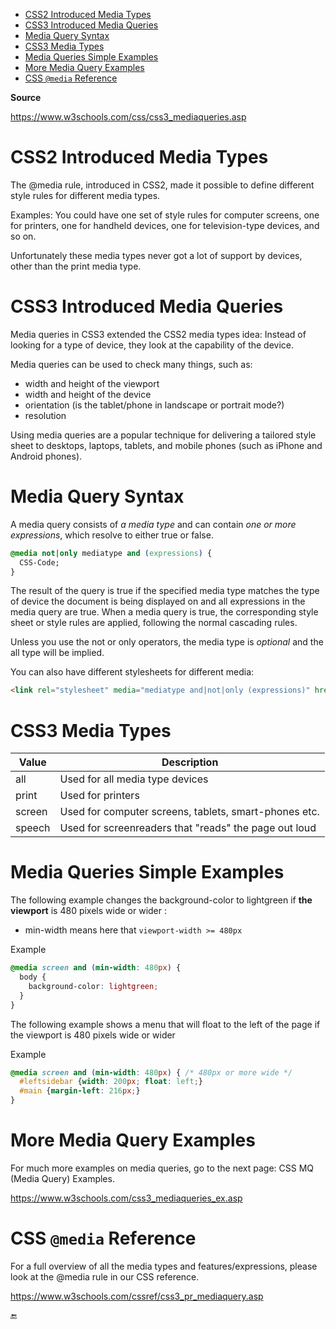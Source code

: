 
- [CSS2 Introduced Media Types](#css2-introduced-media-types)
- [CSS3 Introduced Media Queries](#css3-introduced-media-queries)
- [Media Query Syntax](#media-query-syntax)
- [CSS3 Media Types](#css3-media-types)
- [Media Queries Simple Examples](#media-queries-simple-examples)
- [More Media Query Examples](#more-media-query-examples)
- [CSS `@media` Reference](#css-media-reference)

**Source**

https://www.w3schools.com/css/css3_mediaqueries.asp

# CSS2 Introduced Media Types

The @media rule, introduced in CSS2, made it possible to define different style rules for different media types.

Examples: You could have one set of style rules for computer screens, one for printers, one for handheld devices, one for television-type devices, and so on.

Unfortunately these media types never got a lot of support by devices, other than the print media type.

# CSS3 Introduced Media Queries

Media queries in CSS3 extended the CSS2 media types idea: Instead of looking for a type of device, they look at the capability of the device.

Media queries can be used to check many things, such as:

- width and height of the viewport
- width and height of the device
- orientation (is the tablet/phone in landscape or portrait mode?)
- resolution

Using media queries are a popular technique for delivering a tailored style sheet to desktops, laptops, tablets, and mobile phones (such as iPhone and Android phones).

# Media Query Syntax

A media query consists of *a media type* and can contain *one or more expressions*, which resolve to either true or false.

```css
@media not|only mediatype and (expressions) {
  CSS-Code;
}

```

The result of the query is true if the specified media type matches the type of device the document is being displayed on and all expressions in the media query are true. When a media query is true, the corresponding style sheet or style rules are applied, following the normal cascading rules.

Unless you use the not or only operators, the media type is *optional* and the all type will be implied.

You can also have different stylesheets for different media:

```html
<link rel="stylesheet" media="mediatype and|not|only (expressions)" href="print.css">

```

# CSS3 Media Types

Value  | Description
-------|------------------------------------------------------
all    | Used for all media type devices
print  | Used for printers
screen | Used for computer screens, tablets, smart-phones etc.
speech | Used for screenreaders that "reads" the page out loud

# Media Queries Simple Examples

The following example changes the background-color to lightgreen if **the viewport** is 480 pixels wide or wider :

- min-width means here that `viewport-width >= 480px`

Example

```css
@media screen and (min-width: 480px) {
  body {
    background-color: lightgreen;
  }
}

```

The following example shows a menu that will float to the left of the page if the viewport is 480 pixels wide or wider

Example

```css
@media screen and (min-width: 480px) { /* 480px or more wide */
  #leftsidebar {width: 200px; float: left;}
  #main {margin-left: 216px;}
}

```

# More Media Query Examples

For much more examples on media queries, go to the next page: CSS MQ (Media Query) Examples.

https://www.w3schools.com/css3_mediaqueries_ex.asp

# CSS `@media` Reference

For a full overview of all the media types and features/expressions, please look at the @media rule in our CSS reference.

https://www.w3schools.com/cssref/css3_pr_mediaquery.asp

🔚